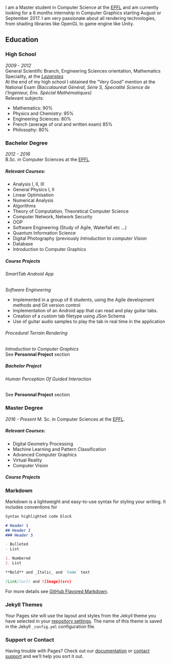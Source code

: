 I am a Master student in Computer Science at the [EPFL](http://www.epfl.ch) and am currently looking for a 6 months internship in Computer Graphics starting August or September 2017. 
I am very passionate about all rendering technologies, from shading libraries like OpenGL to game engine like Unity. 

## Education

### High School 
_2009 - 2012_  
General Scientific Branch, Engineering Sciences orientation, Mathematics Speciality, at the [_Lazaristes_](http://www.auxlazaristes.fr/lycee-aux-lazaristes/)  
At the end of my high school I obtained the "Very Good" mention at the National Exam _(Baccalauréat Général, Série S, Specialité Science de l'Ingénieur, Ens. Spécial Mathématiques)_  
Relevant subjects: 
- Mathematics: 90%
- Physics and Chemistry: 95%
- Engineering Sciences: 80%
- French (average of oral and written exam) 85%
- Philosophy: 80%

### Bachelor Degree
_2012 - 2016_  
B.Sc. in Computer Sciences at the [EPFL](http://www.epfl.ch).  

##### Relevant Courses: 
- Analysis I, II, III
- General Physics I, II
- Linear Optimisation
- Numerical Analysis
- Algorithms
- Theory of Computation, Theoretical Computer Science
- Computer Network, Network Security
- OOP
- Software Engineering (Study of Agile, Waterfall etc ...)
- Quantum Information Science
- Digital Photography (previously _Introduction to computer Vision_
- Database
- Introduction to Computer Graphics

##### Course Projects
###### SmartTab Android App 
_Software Engineering_    
- Implemented in a group of 6 students, using the Agile development methods and Git version control
- Implementation of an Android app that can read and play guitar tabs.
- Creation of a custom tab filetype using JSon Schema
- Use of guitar audio samples to play the tab in real time in the application

###### Procedural Terrain Rendering
_Introduction to Computer Graphics_  
See **Personnal Project** section

##### Bachelor Project
###### Human Perception Of Guided Interaction
See **Personnal Project** section

### Master Degree
_2016 - Present_ 
M. Sc. in Computer Sciences at the [EPFL](http://www.epfl.ch).  

##### Relevant Courses: 
- Digital Geometry Processing
- Machine Learning and Pattern Classification
- Advanced Computer Graphics
- Virtual Reality 
- Computer Vision 

##### Course Projects





### Markdown

Markdown is a lightweight and easy-to-use syntax for styling your writing. It includes conventions for

```markdown
Syntax highlighted code block

# Header 1
## Header 2
### Header 3

- Bulleted
- List

1. Numbered
2. List

**Bold** and _Italic_ and `Code` text

[Link](url) and ![Image](src)
```

For more details see [GitHub Flavored Markdown](https://guides.github.com/features/mastering-markdown/).

### Jekyll Themes

Your Pages site will use the layout and styles from the Jekyll theme you have selected in your [repository settings](https://github.com/jadkhoury/jadkhoury.github.io/settings). The name of this theme is saved in the Jekyll `_config.yml` configuration file.

### Support or Contact

Having trouble with Pages? Check out our [documentation](https://help.github.com/categories/github-pages-basics/) or [contact support](https://github.com/contact) and we’ll help you sort it out.
